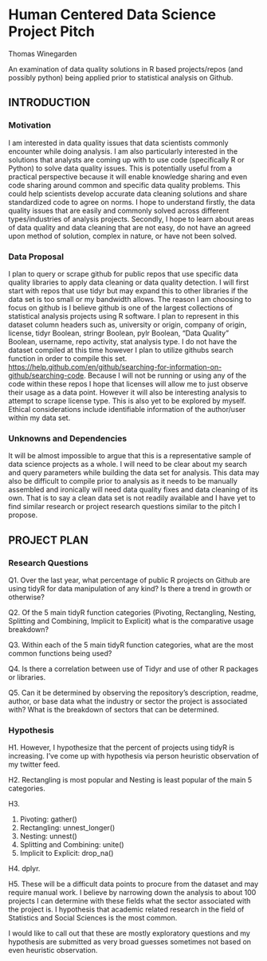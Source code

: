 # Human Centered Data Science Project Pitch

Thomas Winegarden

An examination of data quality solutions in R based projects/repos (and possibly python) being applied prior to statistical analysis on Github.

## INTRODUCTION

### Motivation

I am interested in data quality issues that data scientists commonly encounter while doing analysis. I am also particularly interested in the solutions that analysts are coming up with to use code (specifically R or Python) to solve data quality issues. This is potentially useful from a practical perspective because it will enable knowledge sharing and even code sharing around common and specific data quality problems. This could help scientists develop accurate data cleaning solutions and share standardized code to agree on norms. I hope to understand firstly, the data quality issues that are easily and commonly solved across different types/industries of analysis projects. Secondly, I hope to learn about areas of data quality and data cleaning that are not easy, do not have an agreed upon method of solution, complex in nature, or have not been solved.

### Data Proposal

I plan to query or scrape github for public repos that use specific data quality libraries to apply data cleaning or data quality detection. I will first start with repos that use tidyr but may expand this to other libraries if the data set is too small or my bandwidth allows. The reason I am choosing to focus on github is I believe github is one of the largest collections of statistical analysis projects using R software. I plan to represent in this dataset column headers such as, university or origin, company of origin, license, tidyr Boolean, stringr Boolean, pylr Boolean, “Data Quality” Boolean, username, repo activity, stat analysis type. I do not have the dataset compiled at this time however I plan to utilize githubs search function in order to compile this set. https://help.github.com/en/github/searching-for-information-on-github/searching-code. Because I will not be running or using any of the code within these repos I hope that licenses will allow me to just observe their usage as a data point. However it will also be interesting analysis to attempt to scrape license type. This is also yet to be explored by myself. Ethical considerations include identifiable information of the author/user within my data set.

### Unknowns and Dependencies

It will be almost impossible to argue that this is a representative sample of data science projects as a whole. I will need to be clear about my search and query parameters while building the data set for analysis. 
This data may also be difficult to compile prior to analysis as it needs to be manually assembled and ironically will need data quality fixes and data cleaning of its own. That is to say a clean data set is not readily available and I have yet to find similar research or project research questions similar to the pitch I propose.

## PROJECT PLAN

### Research Questions

Q1. Over the last year, what percentage of public R projects on Github are using tidyR for data manipulation of any kind? Is there a trend in growth or otherwise?

Q2. Of the 5 main tidyR function categories (Pivoting, Rectangling, Nesting, Splitting and Combining, Implicit to Explicit) what is the comparative usage breakdown?

Q3. Within each of the 5 main tidyR function categories, what are the most common functions being used?

Q4. Is there a correlation between use of Tidyr and use of other R packages or libraries.

Q5. Can it be determined by observing the repository’s description, readme, author, or base data what the industry or sector the project is associated with? What is the breakdown of sectors that can be determined.

### Hypothesis

H1. However, I hypothesize that the percent of projects using tidyR is increasing. I’ve come up with hypothesis via person heuristic observation of my twitter feed.

H2. Rectangling is most popular and Nesting is least popular of the main 5 categories.

H3. 
1.	Pivoting: gather()
2.	Rectangling: unnest_longer()
3.	Nesting: unnest()
4.	Splitting and Combining: unite()
5.	Implicit to Explicit: drop_na()

H4. dplyr.

H5. These will be a difficult data points to procure from the dataset and may require manual work. I believe by narrowing down the analysis to about 100 projects I can determine with these fields what the sector associated with the project is. I hypothesis that academic related research in the field of Statistics and Social Sciences is the most common.

I would like to call out that these are mostly exploratory questions and my hypothesis are submitted as very broad guesses sometimes not based on even heuristic observation.


